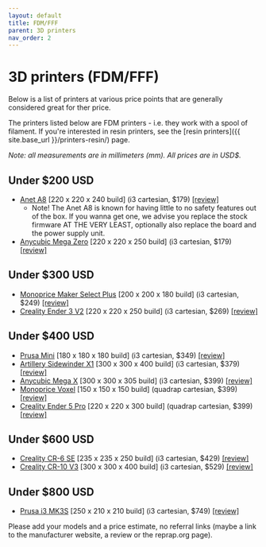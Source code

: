 ```yaml
---
layout: default
title: FDM/FFF
parent: 3D printers
nav_order: 2
---
```


# 3D printers (FDM/FFF)


Below is a list of printers at various price points that are generally considered great for ther price.

The printers listed below are FDM printers - i.e. they work with a spool of filament. If you're interested in resin printers, see the [resin printers]({{ site.base_url }}/printers-resin/) page.

*Note: all measurements are in millimeters (mm). All prices are in USD$.*

## Under $200 USD
- [Anet A8](https://www.anet3d.com/product/most-popular-anet-a8-diy-fdm-3d-printer/) [220 x 220 x 240 build] (i3 cartesian, $179) [[review]](https://)
  - Note! The Anet A8 is known for having little to no safety features out of the box. If you wanna get one, we advise you replace the stock firmware AT THE VERY LEAST, optionally also replace the board and the power supply unit.
- [Anycubic Mega Zero](https://www.anycubic.com/products/mega-zero) [220 x 220 x 250 build] (i3 cartesian, $179) [[review]](https://)

## Under $300 USD
- [Monoprice Maker Select Plus](https://www.monoprice.com/product?p_id=21865) [200 x 200 x 180 build] (i3 cartesian, $249) [[review]](https://)
- [Creality Ender 3 V2](https://www.creality3dofficial.com/products/ender-3-v2-3d-printer) [220 x 220 x 250 build] (i3 cartesian, $269) [[review]](https://)

## Under $400 USD
- [Prusa Mini](https://shop.prusa3d.com/en/3d-printers/994-original-prusa-mini.html) [180 x 180 x 180 build] (i3 cartesian, $349) [[review]](https://)
- [Artillery Sidewinder X1](https://aliexpress.com/item/32887558875.html) [300 x 300 x 400 build] (i3 cartesian, $379) [[review]](https://)
- [Anycubic Mega X](https://www.anycubic.com/collections/anycubic-mega-3d-printers/products/mega-x) [300 x 300 x 305 build] (i3 cartesian, $399) [[review]](https://)
- [Monoprice Voxel](https://www.monoprice.com/product?p_id=33820) [150 x 150 x 150 build] (quadrap cartesian, $399) [[review]](https://)
- [Creality Ender 5 Pro](https://www.creality3dofficial.com/products/ender-5-pro-3d-printer) [220 x 220 x 300 build] (quadrap cartesian, $399) [[review]](https://)

## Under $600 USD
- [Creality CR-6 SE](https://www.creality3dofficial.com/products/creality-cr-6-se-3d-printer) [235 x 235 x 250 build] (i3 cartesian, $429) [[review]](https://)
- [Creality CR-10 V3](https://www.creality3dofficial.com/products/creality-cr-10-v3-3d-printer-with-genuine-e3d-direct-drive-extruder-2020-latest-version) [300 x 300 x 400 build] (i3 cartesian, $529) [[review]](https://)

## Under $800 USD
- [Prusa i3 MK3S](https://shop.prusa3d.com/en/3d-printers/180-original-prusa-i3-mk3s-kit.html) [250 x 210 x 210 build] (i3 cartesian, $749) [[review]](https://)

Please add your models and a price estimate, no referral links (maybe a link to the manufacturer website, a review or the reprap.org page).

